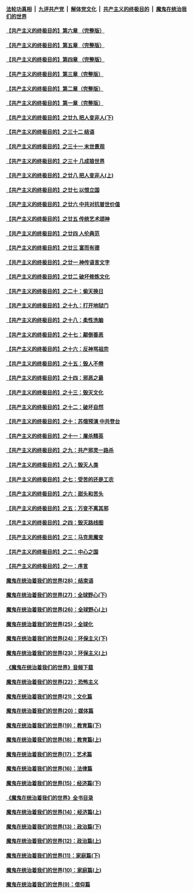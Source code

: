 ####  [法轮功真相](../../../../basic/blob/master/README.md?t=04030701) &nbsp;|&nbsp; [九评共产党](../../../../9ping.md/blob/master/README.md?t=04030701) &nbsp;|&nbsp; [解体党文化](../../../../jtdwh.md/blob/master/README.md?t=04030701)  &nbsp;|&nbsp; [共产主义的终极目的](../../../../gczydzjmd.md/blob/master/README.md?t=04030701) &nbsp;|&nbsp; [魔鬼在统治我们的世界](../../../../mgztzwmdsj.md/blob/master/README.md?t=04030701) 

#### [【共产主义的终极目的】第六章 （完整版）](../pages/nsc422/n11428913.md?t=04030701) 

#### [【共产主义的终极目的】第五章 （完整版）](../pages/nsc422/n11428912.md?t=04030701) 

#### [【共产主义的终极目的】第四章 （完整版）](../pages/nsc422/n11428907.md?t=04030701) 

#### [【共产主义的终极目的】第三章（完整版）](../pages/nsc422/n11428848.md?t=04030701) 

#### [【共产主义的终极目的】第二章（完整版）](../pages/nsc422/n11428831.md?t=04030701) 

#### [【共产主义的终极目的】第一章（完整版）](../pages/nsc422/n11417651.md?t=04030701) 

#### [【共产主义的终极目的】之廿九 把人变非人(下)](../pages/nsc422/n11344140.md?t=04030701) 

#### [【共产主义的终极目的】之三十二 结语](../pages/nsc422/n11360535.md?t=04030701) 

#### [【共产主义的终极目的】之三十一 末世景观](../pages/nsc422/n11351129.md?t=04030701) 

#### [【共产主义的终极目的】之三十 几成狼世界](../pages/nsc422/n11348280.md?t=04030701) 

#### [【共产主义的终极目的】之廿八 把人变非人(上)](../pages/nsc422/n11340492.md?t=04030701) 

#### [【共产主义的终极目的】之廿七 以恨立国](../pages/nsc422/n11336944.md?t=04030701) 

#### [【共产主义的终极目的】之廿六 中共对抗普世价值](../pages/nsc422/n11324785.md?t=04030701) 

#### [【共产主义的终极目的】之廿五 传统艺术颂神](../pages/nsc422/n11296396.md?t=04030701) 

#### [【共产主义的终极目的】之廿四 人伦典范](../pages/nsc422/n11296397.md?t=04030701) 

#### [【共产主义的终极目的】之廿三 富而有德](../pages/nsc422/n11283598.md?t=04030701) 

#### [【共产主义的终极目的】之廿一 神传语言文字](../pages/nsc422/n11263265.md?t=04030701) 

#### [【共产主义的终极目的】之廿二 破坏修炼文化](../pages/nsc422/n11245728.md?t=04030701) 

#### [【共产主义的终极目的】之二十：偷天换日](../pages/nsc422/n11238846.md?t=04030701) 

#### [【共产主义的终极目的】之十九：打开地狱门](../pages/nsc422/n11206376.md?t=04030701) 

#### [【共产主义的终极目的】之十八：柔性洗脑](../pages/nsc422/n11199994.md?t=04030701) 

#### [【共产主义的终极目的】之十七：颠倒善恶](../pages/nsc422/n11179782.md?t=04030701) 

#### [【共产主义的终极目的】之十六：反神骂祖宗](../pages/nsc422/n11166798.md?t=04030701) 

#### [【共产主义的终极目的】之十五：毁人不倦](../pages/nsc422/n11166792.md?t=04030701) 

#### [【共产主义的终极目的】之十四：邪恶之最](../pages/nsc422/n11150249.md?t=04030701) 

#### [【共产主义的终极目的】之十三：毁灭文化](../pages/nsc422/n11135227.md?t=04030701) 

#### [【共产主义的终极目的】之十二：破坏自然](../pages/nsc422/n11135214.md?t=04030701) 

#### [【共产主义的终极目的】之十：苏俄预演 中共登台](../pages/nsc422/n11118424.md?t=04030701) 

#### [【共产主义的终极目的】之十一：屠杀精英](../pages/nsc422/n11118442.md?t=04030701) 

#### [【共产主义的终极目的】之九：共产邪灵一路杀](../pages/nsc422/n11114139.md?t=04030701) 

#### [【共产主义的终极目的】之八：毁灭人类](../pages/nsc422/n11108503.md?t=04030701) 

#### [【共产主义的终极目的】之七：受苦的还是工农](../pages/nsc422/n11101809.md?t=04030701) 

#### [【共产主义的终极目的】之六：甜头和苦头](../pages/nsc422/n11096971.md?t=04030701) 

#### [【共产主义的终极目的】之五：万变不离其邪](../pages/nsc422/n11091285.md?t=04030701) 

#### [【共产主义的终极目的】之四：毁灭路线图](../pages/nsc422/n11086284.md?t=04030701) 

#### [【共产主义的终极目的】之三：马克思魔变](../pages/nsc422/n11061941.md?t=04030701) 

#### [【共产主义的终极目的】之二：中心之国](../pages/nsc422/n11047728.md?t=04030701) 

#### [【共产主义的终极目的】之一：序言](../pages/nsc422/n11086077.md?t=04030701) 

#### [魔鬼在统治着我们的世界(28)：结束语](../pages/nsc422/n10936246.md?t=04030701) 

#### [魔鬼在统治着我们的世界(27)：全球野心(下)](../pages/nsc422/n10928319.md?t=04030701) 

#### [魔鬼在统治着我们的世界(26)：全球野心(上)](../pages/nsc422/n10900318.md?t=04030701) 

#### [魔鬼在统治着我们的世界(25)：全球化](../pages/nsc422/n10788205.md?t=04030701) 

#### [魔鬼在统治着我们的世界(24)：环保主义(下)](../pages/nsc422/n10695307.md?t=04030701) 

#### [魔鬼在统治着我们的世界(23)：环保主义(上)](../pages/nsc422/n10688613.md?t=04030701) 

#### [《魔鬼在统治着我们的世界》音频下载](../pages/nsc422/n10635553.md?t=04030701) 

#### [魔鬼在统治着我们的世界(22)：恐怖主义](../pages/nsc422/n10614727.md?t=04030701) 

#### [魔鬼在统治着我们的世界(21)：文化篇](../pages/nsc422/n10597706.md?t=04030701) 

#### [魔鬼在统治着我们的世界(20)：媒体篇](../pages/nsc422/n10586579.md?t=04030701) 

#### [魔鬼在统治着我们的世界(19)：教育篇(下)](../pages/nsc422/n10564808.md?t=04030701) 

#### [魔鬼在统治着我们的世界(18)：教育篇(上)](../pages/nsc422/n10526970.md?t=04030701) 

#### [魔鬼在统治着我们的世界(17)：艺术篇](../pages/nsc422/n10499093.md?t=04030701) 

#### [魔鬼在统治着我们的世界(16)：法律篇](../pages/nsc422/n10485969.md?t=04030701) 

#### [魔鬼在统治着我们的世界(15)：经济篇(下)](../pages/nsc422/n10469975.md?t=04030701) 

#### [《魔鬼在统治着我们的世界》全书目录](../pages/nsc422/n10464261.md?t=04030701) 

#### [魔鬼在统治着我们的世界(14)：经济篇(上)](../pages/nsc422/n10457370.md?t=04030701) 

#### [魔鬼在统治着我们的世界(13)：政治篇(下)](../pages/nsc422/n10448270.md?t=04030701) 

#### [魔鬼在统治着我们的世界(12)：政治篇(上)](../pages/nsc422/n10444576.md?t=04030701) 

#### [魔鬼在统治着我们的世界(11)：家庭篇(下)](../pages/nsc422/n10440961.md?t=04030701) 

#### [魔鬼在统治着我们的世界(10)：家庭篇(上)](../pages/nsc422/n10435448.md?t=04030701) 

#### [魔鬼在统治着我们的世界(9)：信仰篇](../pages/nsc422/n10432159.md?t=04030701) 

